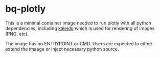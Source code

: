 # bq-plotly

This is a minimal container image needed to run plotly with all python dependencies,
including [kaleido](https://github.com/plotly/Kaleido) which is used for rendering of images (PNG, etc).

The image has no ENTRYPOINT or CMD. Users are expected to either extend the imaage
or inject necessary python source.


